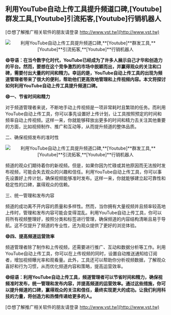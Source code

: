 ## **利用YouTube自动上传工具提升频道口碑,**[Youtube]**群发工具,**[Youtube]**引流拓客,**[Youtube]**行销机器人**

[😍想了解推广相关软件的朋友请登录 http://www.vst.tw](http://www.vst.tw)

 <center><img src="https://vst.tw/MP4/tuiguang/png/2.png" alt="利用YouTube自动上传工具提升频道口碑,**[Youtube]**群发工具,**[Youtube]**引流拓客,**[Youtube]**行销机器人"></center>

**😄导语：在当今数字化时代，YouTube已经成为了许多人展示自己才华和创造力的平台。然而，要想在这个竞争激烈的市场中脱颖而出，并赢得观众的关注和口碑，需要付出大量的时间和精力。幸运的是，YouTube自动上传工具的出现为频道管理者带来了很大的便利，帮助他们更高效地管理和上传视频内容。本文将探讨如何利用YouTube自动上传工具提升频道口碑。**

**😄一、节省时间和精力**

对于频道管理者来说，不断地手动上传视频是一项非常耗时且繁琐的任务。而利用YouTube自动上传工具，你可以事先设置好上传计划，让工具按照预定的时间和频率自动上传视频。这样一来，你就能够释放出更多的时间和精力去关注其他重要的方面，比如视频制作、推广和互动等，从而提升频道的整体品质。

二、确保视频发布的准时性

 <center><img src="https://vst.tw/MP4/tuiguang/png/3.png" alt="利用YouTube自动上传工具提升频道口碑,**[Youtube]**群发工具,**[Youtube]**引流拓客,**[Youtube]**行销机器人"></center>

频道的观众们期待着你的新视频。但是，如果你因为忙碌或其他原因而无法按时发布视频，可能会失去观众的兴趣和信任。利用YouTube自动上传工具，你可以事先设置好上传计划，确保视频能够准时发布。这样一来，你就能够建立起可靠性和稳定性的口碑，赢得观众的信赖。

三、统一管理和发布内容

频道的成功离不开内容的质量和多样性。然而，当你拥有大量视频并且频率较高地上传时，管理和发布内容可能会变得混乱。利用YouTube自动上传工具，你可以将所有视频整理好，按照分类和标签进行管理，确保频道的内容结构清晰且易于导航。这不仅提升了频道的专业性，还为观众提供了更好的浏览体验。

**😄四、提高频道运营效率**

频道管理者除了制作和上传视频，还需要进行推广、互动和数据分析等工作。利用YouTube自动上传工具，你可以在上传视频的同时，设置自动推送通知给订阅者，增加视频曝光率和观看量。此外，工具还可以帮助你分析视频数据，了解观众喜好和行为习惯，从而优化频道内容和策略，提高运营效率。

**😄结语：利用YouTube自动上传工具，频道管理者可以节省时间和精力，确保视频准时发布，统一管理和发布内容，并提高频道的运营效率。通过这些措施，你可以提升频道的口碑，赢得观众的关注和信任，最终实现更大的成功。让我们利用科技的力量，将创造力和热情传递给更多的人。**

[😍想了解推广相关软件的朋友请登录 http://www.vst.tw](http://www.vst.tw)



